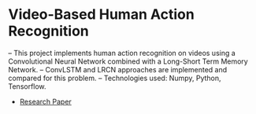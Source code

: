 # Video-Based Human Action Recognition

– This project implements human action recognition on videos using a
Convolutional Neural Network combined with a Long-Short Term
Memory Network.
– ConvLSTM and LRCN approaches are implemented and compared for
this problem.
– Technologies used: Numpy, Python, Tensorflow.

- [Research Paper](https://ieeexplore.ieee.org/stamp/stamp.jsp?arnumber=9065078)

